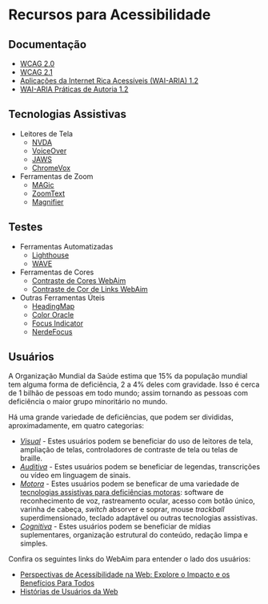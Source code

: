 # Recursos para Acessibilidade

## Documentação

- [WCAG 2.0](https://www.w3.org/TR/WCAG20/)
- [WCAG 2.1](https://www.w3.org/TR/WCAG21/)
- [Aplicações da Internet Rica Acessíveis (WAI-ARIA) 1.2](https://www.w3.org/TR/wai-aria-1.2/)
- [WAI-ARIA Práticas de Autoria 1.2](https://www.w3.org/TR/wai-aria-practices-1.2/)

## Tecnologias Assistivas

- Leitores de Tela
  - [NVDA](https://www.nvaccess.org/download/)
  - [VoiceOver](https://www.apple.com/accessibility/mac/vision/)
  - [JAWS](https://www.freedomscientific.com/products/software/jaws/?utm_term=jaws%20screen%20reader&utm_source=adwords&utm_campaign=All+Products&utm_medium=ppc&hsa_tgt=kwd-394361346638&hsa_cam=200218713&hsa_ad=296201131673&hsa_kw=jaws%20screen%20reader&hsa_grp=52663682111&hsa_net=adwords&hsa_mt=e&hsa_src=g&hsa_acc=1684996396&hsa_ver=3&gclid=Cj0KCQjwnv71BRCOARIsAIkxW9HXKQ6kKNQD0q8a_1TXSJXnIuUyb65KJeTWmtS6BH96-5he9dsNq6oaAh6UEALw_wcB)
  - [ChromeVox](https://chrome.google.com/webstore/detail/chromevox-classic-extensi/kgejglhpjiefppelpmljglcjbhoiplfn?hl=en)
- Ferramentas de Zoom
  - [MAGic](https://www.freedomscientific.com/products/software/magic/)
  - [ZoomText](https://www.zoomtext.com/)
  - [Magnifier](https://support.microsoft.com/en-us/help/11542/windows-use-magnifier-to-make-things-easier-to-see)

## Testes

- Ferramentas Automatizadas
  - [Lighthouse](https://chrome.google.com/webstore/detail/lighthouse/blipmdconlkpinefehnmjammfjpmpbjk)
  - [WAVE](https://chrome.google.com/webstore/detail/wave-evaluation-tool/jbbplnpkjmmeebjpijfedlgcdilocofh)
- Ferramentas de Cores
  - [Contraste de Cores WebAim](https://webaim.org/resources/contrastchecker/)
  - [Contraste de Cor de Links WebAim](https://webaim.org/resources/linkcontrastchecker)
- Outras Ferramentas Úteis
  - [HeadingMap](https://chrome.google.com/webstore/detail/headingsmap/flbjommegcjonpdmenkdiocclhjacmbi?hl=en…)
  - [Color Oracle](https://colororacle.org)
  - [Focus Indicator](https://chrome.google.com/webstore/detail/focus-indicator/heeoeadndnhebmfebjccbhmccmaoedlf?hl=en-US…)
  - [NerdeFocus](https://chrome.google.com/webstore/detail/nerdefocus/lpfiljldhgjecfepfljnbjnbjfhennpd?hl=en-US…)

## Usuários

A Organização Mundial da Saúde estima que 15% da população mundial tem alguma forma de deficiência, 2 a 4% deles com gravidade. Isso é cerca de 1 bilhão de pessoas em todo mundo; assim tornando as pessoas com deficiência o maior grupo minoritário no mundo.

Há uma grande variedade de deficiências, que podem ser divididas, aproximadamente, em quatro categorias:

- _[Visual](https://webaim.org/articles/visual/)_ - Estes usuários podem se beneficiar do uso de leitores de tela, ampliação de telas, controladores de contraste de tela ou telas de braille.
- _[Auditiva](https://webaim.org/articles/auditory/)_ - Estes usuários podem se beneficiar de legendas, transcrições ou vídeo em linguagem de sinais.
- _[Motora](https://webaim.org/articles/motor/)_ - Estes usuários podem se beneficar de uma variedade de [tecnologias assistivas para deficiências motoras](https://webaim.org/articles/motor/assistive): software de reconhecimento de voz, rastreamento ocular, acesso com botão único, varinha de cabeça, *switch* absorver e soprar, mouse *trackball* superdimensionado, teclado adaptável ou outras tecnologias assistivas.
- _[Cognitiva](https://webaim.org/articles/cognitive/)_ - Estes usuários podem se beneficiar de mídias suplementares, organização estrutural do conteúdo, redação limpa e simples. 

Confira os seguintes links do WebAim para entender o lado dos usuários:

- [Perspectivas de Acessibilidade na Web: Explore o Impacto e os Benefícios Para Todos](https://www.w3.org/WAI/perspective-videos/)
- [Histórias de Usuários da Web](https://www.w3.org/WAI/people-use-web/user-stories/)